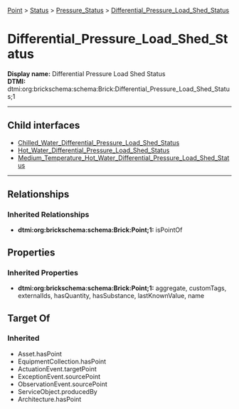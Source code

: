 [Point](../../../Point.md) > [Status](../../Status.md) > [Pressure_Status](../Pressure_Status.md) > [Differential_Pressure_Load_Shed_Status](.)
# Differential_Pressure_Load_Shed_Status

**Display name:** Differential Pressure Load Shed Status<br />
**DTMI:** dtmi:org:brickschema:schema:Brick:Differential_Pressure_Load_Shed_Status;1

---


## Child interfaces
* [Chilled_Water_Differential_Pressure_Load_Shed_Status](Chilled_Water_Differential_Pressure_Load_Shed_Status/Chilled_Water_Differential_Pressure_Load_Shed_Status.md)
* [Hot_Water_Differential_Pressure_Load_Shed_Status](Hot_Water_Differential_Pressure_Load_Shed_Status/Hot_Water_Differential_Pressure_Load_Shed_Status.md)
* [Medium_Temperature_Hot_Water_Differential_Pressure_Load_Shed_Status](Medium_Temperature_Hot_Water_Differential_Pressure_Load_Shed_Status/Medium_Temperature_Hot_Water_Differential_Pressure_Load_Shed_Status.md)

---
## Relationships
### Inherited Relationships
* **dtmi:org:brickschema:schema:Brick:Point;1:** isPointOf
## Properties
### Inherited Properties
* **dtmi:org:brickschema:schema:Brick:Point;1:** aggregate, customTags, externalIds, hasQuantity, hasSubstance, lastKnownValue, name
## Target Of
### Inherited
* Asset.hasPoint
* EquipmentCollection.hasPoint
* ActuationEvent.targetPoint
* ExceptionEvent.sourcePoint
* ObservationEvent.sourcePoint
* ServiceObject.producedBy
* Architecture.hasPoint
